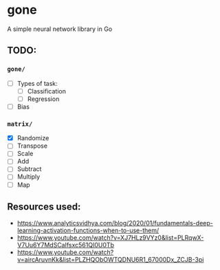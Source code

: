 # gone

A simple neural network library in Go

## TODO:

### `gone/`

- [ ] Types of task:
    - [ ] Classification
    - [ ] Regression
- [ ] Bias

### `matrix/`

- [x] Randomize
- [ ] Transpose
- [ ] Scale
- [ ] Add
- [ ] Subtract
- [ ] Multiply
- [ ] Map

## Resources used:

- https://www.analyticsvidhya.com/blog/2020/01/fundamentals-deep-learning-activation-functions-when-to-use-them/
- https://www.youtube.com/watch?v=XJ7HLz9VYz0&list=PLRqwX-V7Uu6Y7MdSCaIfsxc561QI0U0Tb
- https://www.youtube.com/watch?v=aircAruvnKk&list=PLZHQObOWTQDNU6R1_67000Dx_ZCJB-3pi
